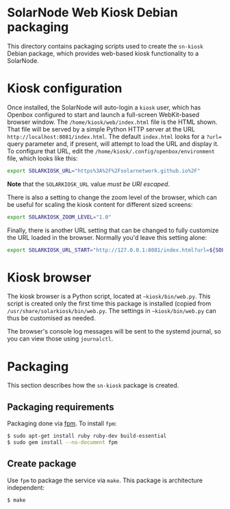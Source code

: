 # SolarNode Web Kiosk Debian packaging

This directory contains packaging scripts used to create the `sn-kiosk` Debian package, which
provides web-based kiosk functionality to a SolarNode.


# Kiosk configuration

Once installed, the SolarNode will auto-login a `kiosk` user, which has Openbox configured to start
and launch a full-screen WebKit-based browser window. The `/home/kiosk/web/index.html` file is the
HTML shown. That file will be served by a simple Python HTTP server at the URL
`http://localhost:8081/index.html`. The default `index.html` looks for a `?url=` query parameter
and, if present, will attempt to load the URL and display it. To configure that URL, edit the
`/home/kiosk/.config/openbox/environment` file, which looks like this:

```sh
export SOLARKIOSK_URL="https%3A%2F%2Fsolarnetwork.github.io%2F"
```

**Note** that the `SOLARKIOSK_URL` value _must be URI escaped_.

There is also a setting to change the zoom level of the browser, which can be useful for scaling
the kiosk content for different sized screens:

```sh
export SOLARKIOSK_ZOOM_LEVEL="1.0"
```

Finally, there is another URL setting that can be changed to fully customize the URL loaded in the
browser. Normally you'd leave this setting alone:

```sh
export SOLARKIOSK_URL_START="http://127.0.0.1:8081/index.html?url=${SOLARKIOSK_URL}"
```


# Kiosk browser

The kiosk browser is a Python script, located at `~kiosk/bin/web.py`. This script is created only
the first time this package is installed (copied from `/usr/share/solarkiosk/bin/web.py`. The 
settings in `~kiosk/bin/web.py` can thus be customised as needed.

The browser's console log messages will be sent to the systemd journal, so you can view those using
`journalctl`.


# Packaging

This section describes how the `sn-kiosk` package is created.

## Packaging requirements

Packaging done via [fpm][fpm]. To install `fpm`:

```sh
$ sudo apt-get install ruby ruby-dev build-essential
$ sudo gem install --no-document fpm
```

## Create package

Use `fpm` to package the service via `make`. This package is architecture independent:

```sh
$ make
```

[fpm]: https://github.com/jordansissel/fpm
